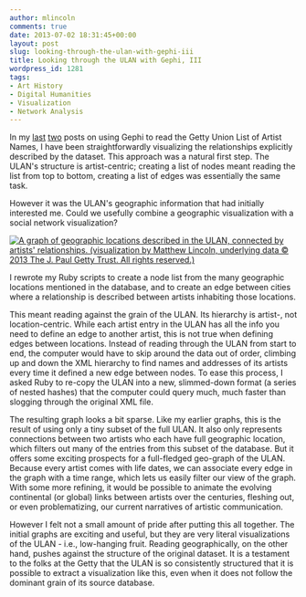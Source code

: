 ```yaml
---
author: mlincoln
comments: true
date: 2013-07-02 18:31:45+00:00
layout: post
slug: looking-through-the-ulan-with-gephi-iii
title: Looking through the ULAN with Gephi, III
wordpress_id: 1281
tags:
- Art History
- Digital Humanities
- Visualization
- Network Analysis
---
```


In my [last](/2013/06/20/looking-through-the-ulan-with-gephi.html) [two](/2013/06/24/visualizing-the-ulan-through-gephi-ii.html) posts on using Gephi to read the Getty Union List of Artist Names, I have been straightforwardly visualizing the relationships explicitly described by the dataset. This approach was a natural first step. The ULAN's structure is artist-centric; creating a list of nodes meant reading the list from top to bottom, creating a list of edges was essentially the same task.

However it was the ULAN's geographic information that had initially interested me. Could we usefully combine a geographic visualization with a social network visualization?

[![A graph of geographic locations described in the ULAN, connected by artists' relationships. (visualization by Matthew Lincoln, underlying data © 2013 The J. Paul Getty Trust. All rights reserved.)](http://mlincoln.files.wordpress.com/2013/07/geo_snapshot.png)](http://mlincoln.files.wordpress.com/2013/07/geo_snapshot.png)

I rewrote my Ruby scripts to create a node list from the many geographic locations mentioned in the database, and to create an edge between cities where a relationship is described between artists inhabiting those locations.

This meant reading against the grain of the ULAN. Its hierarchy is artist-, not location-centric. While each artist entry in the ULAN has all the info you need to define an edge to another artist, this is not true when defining edges between locations. Instead of reading through the ULAN from start to end, the computer would have to skip around the data out of order, climbing up and down the XML hierarchy to find names and addresses of its artists every time it defined a new edge between nodes. To ease this process, I asked Ruby to re-copy the ULAN into a new, slimmed-down format (a series of nested hashes) that the computer could query much, much faster than slogging through the original XML file.

The resulting graph looks a bit sparse. Like my earlier graphs, this is the result of using only a tiny subset of the full ULAN. It also only represents connections between two artists who each have full geographic location, which filters out many of the entries from this subset of the database. But it offers some exciting prospects for a full-fledged geo-graph of the ULAN. Because every artist comes with life dates, we can associate every edge in the graph with a time range, which lets us easily filter our view of the graph. With some more refining, it would be possible to animate the evolving continental (or global) links between artists over the centuries, fleshing out, or even problematizing, our current narratives of artistic communication.

However I felt not a small amount of pride after putting this all together. The initial graphs are exciting and useful, but they are very literal visualizations of the ULAN - i.e., low-hanging fruit. Reading geographically, on the other hand, pushes against the structure of the original dataset. It is a testament to the folks at the Getty that the ULAN is so consistently structured that it is possible to extract a visualization like this, even when it does not follow the dominant grain of its source database.
